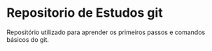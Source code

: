 # Repositorio de Estudos git

Repositório utilizado para aprender os primeiros passos e comandos básicos do git.